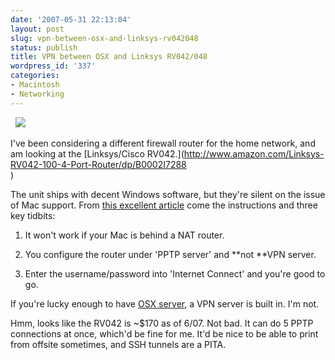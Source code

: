 ```yaml
---
date: '2007-05-31 22:13:04'
layout: post
slug: vpn-between-osx-and-linksys-rv042048
status: publish
title: VPN between OSX and Linksys RV042/048
wordpress_id: '337'
categories:
- Macintosh
- Networking
---
```


 
![](http://www.phfactor.net/wp-pics/linksysrv042.jpg)
 

I've been considering a different firewall router for the home network, and am looking at the [Linksys/Cisco RV042.](http://www.amazon.com/Linksys-RV042-100-4-Port-Router/dp/B0002I7288<br ></a>)

The unit ships with decent Windows software, but they're silent on the issue of Mac support. From [this excellent article](http://slowcruisin.wordpress.com/2007/01/17/vpn-using-mac-os-x-and-linksys-rv042/) come the instructions and three key tidbits:



	
  1. It won't work if your Mac is behind a NAT router.

	
  2. You configure the router under 'PPTP server' and **not **VPN server.

	
  3. Enter the username/password into 'Internet Connect' and you're good to go.


If you're lucky enough to have [OSX server](http://www.maclive.net/sid/132), a VPN server is built in. I'm not.

Hmm, looks like the RV042 is ~$170 as of 6/07. Not bad. It can do 5 PPTP connections at once, which'd be fine for me. It'd be nice to be able to print from offsite sometimes, and SSH tunnels are a PITA.
